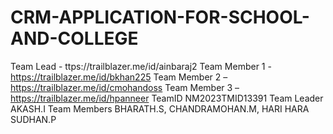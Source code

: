 # CRM-APPLICATION-FOR-SCHOOL-AND-COLLEGE
Team Lead - ttps://trailblazer.me/id/ainbaraj2
Team Member 1 -https://trailblazer.me/id/bkhan225
Team Member 2 –https://trailblazer.me/id/cmohandoss
Team Member 3 –https://trailblazer.me/id/hpanneer
TeamID NM2023TMID13391
Team Leader AKASH.I
Team Members BHARATH.S, CHANDRAMOHAN.M, HARI HARA SUDHAN.P
